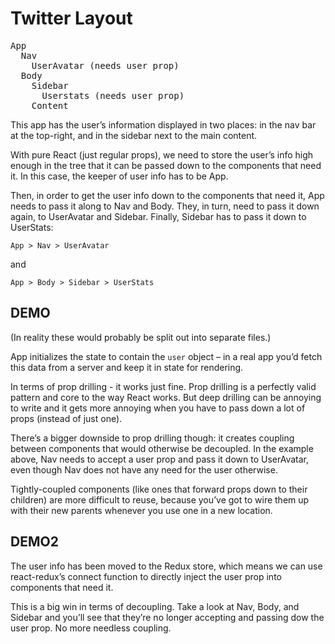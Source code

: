 # Twitter Layout

<pre>
App
  Nav
    UserAvatar (needs user prop)
  Body
    Sidebar
      Userstats (needs user prop)
    Content
</pre>

This app has the user’s information displayed in two places: in the nav bar at the top-right, and in the sidebar next to the main content.

With pure React (just regular props), we need to store the user’s info high enough in the tree that it can be passed down to the components that need it. In this case, the keeper of user info has to be App.

Then, in order to get the user info down to the components that need it, App needs to pass it along to Nav and Body. They, in turn, need to pass it down again, to UserAvatar and Sidebar. Finally, Sidebar has to pass it down to UserStats:

`App > Nav > UserAvatar`

and

`App > Body > Sidebar > UserStats`

## DEMO

(In reality these would probably be split out into separate files.)

App initializes the state to contain the `user` object – in a real app you’d fetch this data from a server and keep it in state for rendering.

In terms of prop drilling - it works just fine. Prop drilling is a perfectly valid pattern and core to the way React works. But deep drilling can be annoying to write and it gets more annoying when you have to pass down a lot of props (instead of just one).

There’s a bigger downside to prop drilling though: it creates coupling between components that would otherwise be decoupled. In the example above, Nav needs to accept a user prop and pass it down to UserAvatar, even though Nav does not have any need for the user otherwise.

Tightly-coupled components (like ones that forward props down to their children) are more difficult to reuse, because you’ve got to wire them up with their new parents whenever you use one in a new location.

## DEMO2

The user info has been moved to the Redux store, which means we can use react-redux’s connect function to directly inject the user prop into components that need it.

This is a big win in terms of decoupling. Take a look at Nav, Body, and Sidebar and you’ll see that they’re no longer accepting and passing dow the user prop. No more needless coupling.





